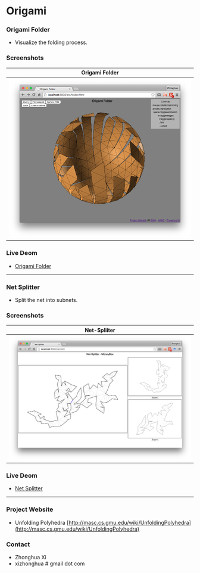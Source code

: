 # Origami

### Origami Folder
* Visualize the folding process.

### Screenshots

| Origami Folder  |
|:---------------:| 
| ![Folder](/screenshot/folder.png) |

### Live Deom
* [Origami Folder](http://masc.cs.gmu.edu/origami/folder.html)

---

### Net Splitter
* Split the net into subnets.

### Screenshots

| Net-Spliiter  |
|:---------------:| 
| ![Folder](/screenshot/net-splitter.png) |

### Live Deom
* [Net Splitter](http://masc.cs.gmu.edu/origami/net.html)

---

### Project Website
* Unfolding Polyhedra [http://masc.cs.gmu.edu/wiki/UnfoldingPolyhedra](http://masc.cs.gmu.edu/wiki/UnfoldingPolyhedra)

### Contact
* Zhonghua Xi
* xizhonghua # gmail dot com
